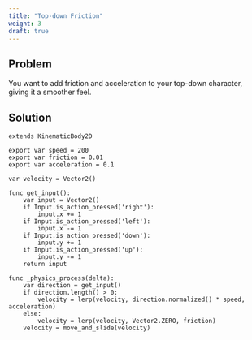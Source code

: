 ```yaml
---
title: "Top-down Friction"
weight: 3
draft: true
---
```


## Problem

You want to add friction and acceleration to your top-down character, giving it a smoother feel.

## Solution

```gdscript
extends KinematicBody2D

export var speed = 200
export var friction = 0.01
export var acceleration = 0.1

var velocity = Vector2()

func get_input():
    var input = Vector2()
    if Input.is_action_pressed('right'):
        input.x += 1
    if Input.is_action_pressed('left'):
        input.x -= 1
    if Input.is_action_pressed('down'):
        input.y += 1
    if Input.is_action_pressed('up'):
        input.y -= 1
    return input

func _physics_process(delta):
    var direction = get_input()
    if direction.length() > 0:
        velocity = lerp(velocity, direction.normalized() * speed, acceleration)
    else:
        velocity = lerp(velocity, Vector2.ZERO, friction)
    velocity = move_and_slide(velocity)
```
